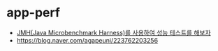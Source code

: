 # app-perf

* [JMH(Java Microbenchmark Harness)를 사용하여 성능 테스트를 해보자](https://yainii.tistory.com/30)
* https://blog.naver.com/agapeuni/223762203256
